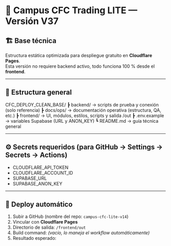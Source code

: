 # 🧭 Campus CFC Trading LITE — Versión V37

## 🏗️ Base técnica
Estructura estática optimizada para despliegue gratuito en **Cloudflare Pages**.  
Esta versión no requiere backend activo, todo funciona 100 % desde el **frontend**.

---

## 📂 Estructura general
CFC_DEPLOY_CLEAN_BASE/
┣ backend/         → scripts de prueba y conexión (solo referencia)
┣ docs/ops/        → documentación operativa (estructura, QA, etc.)
┣ frontend/        → UI, módulos, estilos, scripts y salida /out
┣ .env.example     → variables Supabase (URL y ANON_KEY)
┗ README.md        → guía técnica general

---

## ⚙️ Secrets requeridos (para GitHub → Settings → Secrets → Actions)
- CLOUDFLARE_API_TOKEN
- CLOUDFLARE_ACCOUNT_ID
- SUPABASE_URL
- SUPABASE_ANON_KEY

---

## 🚀 Deploy automático
1. Subir a GitHub (nombre del repo: `campus-cfc-lite-v14`)
2. Vincular con **Cloudflare Pages**
3. Directorio de salida: `/frontend/out`
4. Build command: *(vacío, lo maneja el workflow automáticamente)*
5. Resultado esperado:



